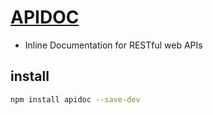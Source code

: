 # [APIDOC](http://apidocjs.com/)

- Inline Documentation for RESTful web APIs

## install
```bash
npm install apidoc --save-dev
```
